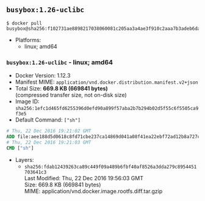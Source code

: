 ## `busybox:1.26-uclibc`

```console
$ docker pull busybox@sha256:f102731ae8898217038060081c205aa3a4ae3f910c2aaa7b3adeb6da9841d963
```

-	Platforms:
	-	linux; amd64

### `busybox:1.26-uclibc` - linux; amd64

-	Docker Version: 1.12.3
-	Manifest MIME: `application/vnd.docker.distribution.manifest.v2+json`
-	Total Size: **669.8 KB (669841 bytes)**  
	(compressed transfer size, not on-disk size)
-	Image ID: `sha256:1efc1d465fd6255396d0efd90a899f57aba2b7b294b02d5f55c6f5505ca9f3e5`
-	Default Command: `["sh"]`

```dockerfile
# Thu, 22 Dec 2016 19:21:02 GMT
ADD file:aee188d5d0618c8fd71cbe237ca14869d041a08f41ea22ebf72ad12b8a727c0b in / 
# Thu, 22 Dec 2016 19:21:03 GMT
CMD ["sh"]
```

-	Layers:
	-	`sha256:fdab12439263ca89c449f09a489b6fbf40af8526a3dda279c8954451703641c3`  
		Last Modified: Thu, 22 Dec 2016 19:56:03 GMT  
		Size: 669.8 KB (669841 bytes)  
		MIME: application/vnd.docker.image.rootfs.diff.tar.gzip
